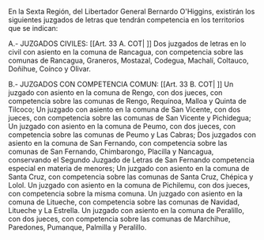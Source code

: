 En la Sexta Región, del Libertador General Bernardo O'Higgins, existirán los siguientes juzgados de letras que tendrán competencia en los territorios que se indican:

A.- JUZGADOS CIVILES: [[Art. 33 A. COT| ]]
Dos juzgados de letras en lo civil con asiento en la comuna de Rancagua, con competencia sobre las comunas de Rancagua, Graneros, Mostazal, Codegua, Machalí, Coltauco, Doñihue, Coínco y Olivar.

B.- JUZGADOS CON COMPETENCIA COMUN: [[Art. 33 B. COT| ]]
Un juzgado con asiento en la comuna de Rengo, con dos jueces, con competencia sobre las comunas de Rengo, Requínoa, Malloa y Quinta de Tilcoco;
Un juzgado con asiento en la comuna de San Vicente, con dos jueces, con competencia sobre las comunas de San Vicente y Pichidegua;
Un juzgado con asiento en la comuna de Peumo, con dos jueces, con competencia sobre las comunas de Peumo y Las Cabras;
Dos juzgados con asiento en la comuna de San Fernando, con competencia sobre las comunas de San Fernando, Chimbarongo, Placilla y Nancagua, conservando el Segundo Juzgado de Letras de San Fernando competencia especial en materia de menores;
Un juzgado con asiento en la comuna de Santa Cruz, con competencia sobre las comunas de Santa Cruz, Chépica y Lolol.
Un juzgado con asiento en la comuna de Pichilemu, con dos jueces, con competencia sobre la misma comuna.
Un juzgado con asiento en la comuna de Litueche, con competencia sobre las comunas de Navidad, Litueche y La Estrella.
Un juzgado con asiento en la comuna de Peralillo, con dos jueces, con competencia sobre las comunas de Marchihue, Paredones, Pumanque, Palmilla y Peralillo.